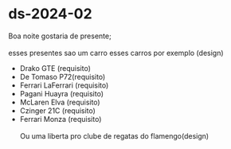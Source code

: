 # ds-2024-02
Boa noite gostaria de presente; <br></br>
esses presentes sao um carro esses carros por exemplo (design)
- Drako GTE (requisito)
- De Tomaso P72(requisito)
- Ferrari LaFerrari (requisito)
- Pagani Huayra (requisito)
- McLaren Elva (requisito)
- Czinger 21C (requisito)
- Ferrari Monza (requisito) <br></br> 
Ou uma liberta pro clube de regatas do flamengo(design)
